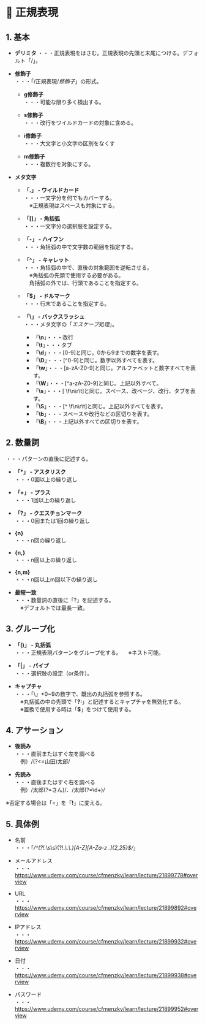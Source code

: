 # :memo: 正規表現

## 1. 基本

- **デリミタ** 
・・・正規表現をはさむ。正規表現の先頭と末尾につける。デフォルト「/」。

- **修飾子**  
・・・「/正規表現/*修飾子*」の形式。
  - **g修飾子**  
  ・・・可能な限り多く検出する。

  - **s修飾子**  
  ・・・改行をワイルドカードの対象に含める。

  - **i修飾子**  
  ・・・大文字と小文字の区別をなくす

  - **m修飾子**  
  ・・・複数行を対象にする。

- **メタ文字**  
  - **「.」 - ワイルドカード**  
  ・・・一文字分を何でもカバーする。  
  　※正規表現はスペースも対象にする。

  - **「[]」 - 角括弧**  
  ・・・一文字分の選択肢を設定する。

  - **「-」 - ハイフン**  
  ・・・角括弧の中で文字数の範囲を指定する。

  - **「^」 - キャレット**  
  ・・・角括弧の中で、直後の対象範囲を逆転させる。  
  　※角括弧の先頭で使用する必要がある。  
　角括弧の外では、行頭であることを指定する。

  - **「$」 - ドルマーク**  
  ・・・行末であることを指定する。

  - **「\」 - バックスラッシュ**  
  ・・・メタ文字の「*エスケープ処理*」。
    - 「**\n**」・・・改行
    - 「**\t**」・・・タブ
    - 「**\d**」・・・[0-9]と同じ。0から9までの数字を表す。
    - 「**\D**」・・・[^0-9]と同じ。数字以外すべてを表す。
    - 「**\w**」・・・[a-zA-Z0-9]と同じ。アルファベットと数字すべてを表す。
    - 「**\W**」・・・[^a-zA-Z0-9]と同じ。上記以外すべて。
    - 「**\s**」・・・[ \f\n\r\t]と同じ。スペース、改ページ、改行、タブを表す。
    - 「**\S**」・・・[^ \f\n\r\t]と同じ。上記以外すべてを表す。
    - 「**\b**」・・・スペースや改行などの区切りを表す。
    - 「**\B**」・・・上記以外すべての区切りを表す。

## 2. 数量詞

・・・パターンの直後に記述する。

- **「*」 - アスタリスク**  
・・・0回以上の繰り返し

- **「+」 - プラス**  
・・・1回以上の繰り返し

- **「?」 - クエスチョンマーク**  
・・・0回または1回の繰り返し

- **{n}**  
・・・n回の繰り返し

- **{n,}**  
・・・n回以上の繰り返し

- **{n,m}**  
・・・n回以上m回以下の繰り返し

- **最短一致**  
・・・数量詞の直後に「?」を記述する。  
　※デフォルトでは最長一致。

## 3. グループ化

- **「()」 - 丸括弧**  
・・・正規表現パターンをグループ化する。
　※ネスト可能。

- **「|」 - パイプ**  
・・・選択肢の設定（or条件）。

- **キャプチャ**  
・・・「\」+0~9の数字で、既出の丸括弧を参照する。  
　※丸括弧の中の先頭で「**?:**」と記述するとキャプチャを無効化する。  
　※置換で使用する時は「**$**」をつけて使用する。

## 4. アサーション

- **後読み**  
・・・直前またはすぐ左を調べる  
　例）/(?<=山田)太郎/

- **先読み**  
・・・直後またはすぐ右を調べる  
　例）/太郎(?=さん)/、/太郎(?=\d+)/

※否定する場合は「=」を「**!**」に変える。

## 5. 具体例

- 名前  
・・・「*/^(?!.*\s\s)(?!.*\\.\\.)[A-Z][A-Za-z .]{2,25}$/*」

- メールアドレス  
・・・<https://www.udemy.com/course/cfmenzkv/learn/lecture/21899778#overview>

- URL  
・・・<https://www.udemy.com/course/cfmenzkv/learn/lecture/21899892#overview>

- IPアドレス  
・・・<https://www.udemy.com/course/cfmenzkv/learn/lecture/21899932#overview>

- 日付  
・・・<https://www.udemy.com/course/cfmenzkv/learn/lecture/21899938#overview>

- パスワード  
・・・<https://www.udemy.com/course/cfmenzkv/learn/lecture/21899952#overview>
